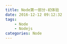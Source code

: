 ```yaml
---
title: Node第一部分-初体验
date: 2016-12-12 09:12:32
tags: 
    - Node
    - Nodejs 
categories: Node
---
```

